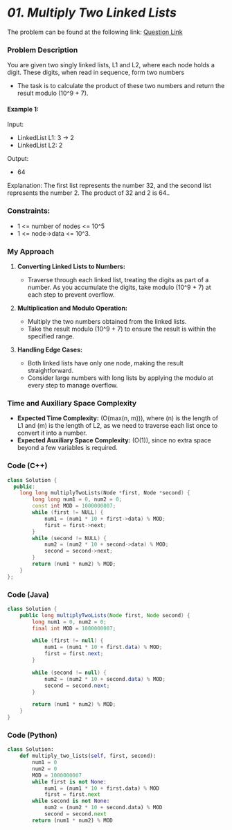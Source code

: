 # *01. Multiply Two Linked Lists*

The problem can be found at the following link: [Question Link](https://www.geeksforgeeks.org/problems/multiply-two-linked-lists/1)

### Problem Description

 You are given two singly linked lists, L1 and L2, where each node holds a digit. These digits, when read in sequence, form two numbers

- The task is to calculate the product of these two numbers and return the result modulo \(10^9 + 7\).
  
#### Example 1:

Input: 
- LinkedList L1: 3 -> 2
- LinkedList L2: 2
  
Output: 
- 64

Explanation: The first list represents the number 32, and the second list represents the number 2. The product of 32 and 2 is 64..


### Constraints:
- 1 <= number of nodes <= 10^5
- 1 <= node->data <= 10^3.

### My Approach

1. **Converting Linked Lists to Numbers:**
   - Traverse through each linked list, treating the digits as part of a number. As you accumulate the digits, take modulo \(10^9 + 7\) at each step to prevent overflow.

2. **Multiplication and Modulo Operation:**
   - Multiply the two numbers obtained from the linked lists.
   - Take the result modulo \(10^9 + 7\) to ensure the result is within the specified range.

3. **Handling Edge Cases:**
   - Both linked lists have only one node, making the result straightforward.
   - Consider large numbers with long lists by applying the modulo at every step to manage overflow.

### Time and Auxiliary Space Complexity

- **Expected Time Complexity:** (O(max(n, m))), where (n) is the length of L1 and (m) is the length of L2, as we need to traverse each list once to convert it into a number.
- **Expected Auxiliary Space Complexity:** (O(1)), since no extra space beyond a few variables is required.

### Code (C++)

```cpp
class Solution {
  public:
    long long multiplyTwoLists(Node *first, Node *second) {
        long long num1 = 0, num2 = 0;
        const int MOD = 1000000007;
        while (first != NULL) {
            num1 = (num1 * 10 + first->data) % MOD;
            first = first->next;
        }
        while (second != NULL) {
            num2 = (num2 * 10 + second->data) % MOD;
            second = second->next;
        }
        return (num1 * num2) % MOD;
    }
};
```

### Code (Java)

```java
class Solution {
    public long multiplyTwoLists(Node first, Node second) {
        long num1 = 0, num2 = 0;
        final int MOD = 1000000007;

        while (first != null) {
            num1 = (num1 * 10 + first.data) % MOD;
            first = first.next;
        }

        while (second != null) {
            num2 = (num2 * 10 + second.data) % MOD;
            second = second.next;
        }

        return (num1 * num2) % MOD;
    }
}
```

### Code (Python)

```python
class Solution:
    def multiply_two_lists(self, first, second):
        num1 = 0
        num2 = 0
        MOD = 1000000007
        while first is not None:
            num1 = (num1 * 10 + first.data) % MOD
            first = first.next
        while second is not None:
            num2 = (num2 * 10 + second.data) % MOD
            second = second.next
        return (num1 * num2) % MOD
```
